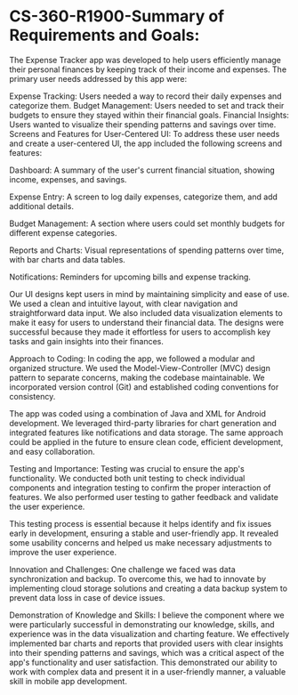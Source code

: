 # CS-360-R1900-Summary of Requirements and Goals:
The Expense Tracker app was developed to help users efficiently manage their personal finances by keeping track of their income and expenses. The primary user needs addressed by this app were:

Expense Tracking: Users needed a way to record their daily expenses and categorize them.
Budget Management: Users needed to set and track their budgets to ensure they stayed within their financial goals.
Financial Insights: Users wanted to visualize their spending patterns and savings over time.
Screens and Features for User-Centered UI:
To address these user needs and create a user-centered UI, the app included the following screens and features:

Dashboard: A summary of the user's current financial situation, showing income, expenses, and savings.

Expense Entry: A screen to log daily expenses, categorize them, and add additional details.

Budget Management: A section where users could set monthly budgets for different expense categories.

Reports and Charts: Visual representations of spending patterns over time, with bar charts and data tables.

Notifications: Reminders for upcoming bills and expense tracking.

Our UI designs kept users in mind by maintaining simplicity and ease of use. We used a clean and intuitive layout, with clear navigation and straightforward data input. We also included data visualization elements to make it easy for users to understand their financial data. The designs were successful because they made it effortless for users to accomplish key tasks and gain insights into their finances.

Approach to Coding:
In coding the app, we followed a modular and organized structure. We used the Model-View-Controller (MVC) design pattern to separate concerns, making the codebase maintainable. We incorporated version control (Git) and established coding conventions for consistency.

The app was coded using a combination of Java and XML for Android development. We leveraged third-party libraries for chart generation and integrated features like notifications and data storage. The same approach could be applied in the future to ensure clean code, efficient development, and easy collaboration.

Testing and Importance:
Testing was crucial to ensure the app's functionality. We conducted both unit testing to check individual components and integration testing to confirm the proper interaction of features. We also performed user testing to gather feedback and validate the user experience.

This testing process is essential because it helps identify and fix issues early in development, ensuring a stable and user-friendly app. It revealed some usability concerns and helped us make necessary adjustments to improve the user experience.

Innovation and Challenges:
One challenge we faced was data synchronization and backup. To overcome this, we had to innovate by implementing cloud storage solutions and creating a data backup system to prevent data loss in case of device issues.

Demonstration of Knowledge and Skills:
I believe the component where we were particularly successful in demonstrating our knowledge, skills, and experience was in the data visualization and charting feature. We effectively implemented bar charts and reports that provided users with clear insights into their spending patterns and savings, which was a critical aspect of the app's functionality and user satisfaction. This demonstrated our ability to work with complex data and present it in a user-friendly manner, a valuable skill in mobile app development.
